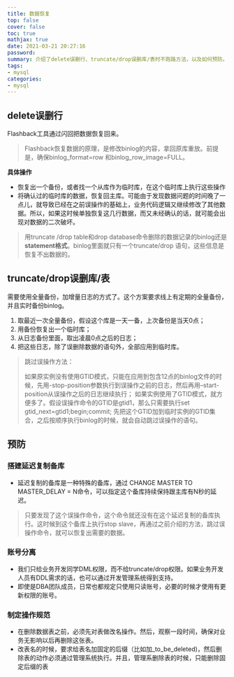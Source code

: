```yaml
---
title: 数据恢复
top: false
cover: false
toc: true
mathjax: true
date: 2021-03-21 20:27:16
password:
summary: 介绍了delete误删行、truncate/drop误删库/表时不跑路方法，以及如何预防。
tags:
- mysql
categories:
- mysql
---
```


## delete误删行

Flashback工具通过闪回把数据恢复回来。

> Flashback恢复数据的原理，是修改binlog的内容，拿回原库重放。前提是，确保binlog_format=row 和binlog_row_image=FULL。

**具体操作**

- 恢复出一个备份，或者找一个从库作为临时库，在这个临时库上执行这些操作
- 将确认过的临时库的数据，恢复回主库。可能由于发现数据问题的时间晚了一点儿，就导致已经在之前误操作的基础上，业务代码逻辑又继续修改了其他数据。所以，如果这时候单独恢复这几行数据，而又未经确认的话，就可能会出现对数据的二次破坏。

> 用truncate /drop table和drop database命令删除的数据记录的binlog还是**statement格式**。binlog里面就只有一个truncate/drop 语句，这些信息是恢复不出数据的。

## truncate/drop误删库/表

需要使用全量备份，加增量日志的方式了。这个方案要求线上有定期的全量备份，并且实时备份binlog。

1. 取最近一次全量备份，假设这个库是一天一备，上次备份是当天0点；
2. 用备份恢复出一个临时库；
3. 从日志备份里面，取出凌晨0点之后的日志；
4. 把这些日志，除了误删除数据的语句外，全部应用到临时库。

> 跳过误操作方法：
>
> 如果原实例没有使用GTID模式，只能在应用到包含12点的binlog文件的时候，先用-stop-position参数执行到误操作之前的日志，然后再用–start-position从误操作之后的日志继续执行；
> 如果实例使用了GTID模式，就方便多了。假设误操作命令的GTID是gtid1，那么只需要执行set gtid_next=gtid1;begin;commit; 先把这个GTID加到临时实例的GTID集合，之后按顺序执行binlog的时候，就会自动跳过误操作的语句。

## 预防

### 搭建延迟复制备库

- 延迟复制的备库是一种特殊的备库，通过 CHANGE MASTER TO MASTER_DELAY = N命令，可以指定这个备库持续保持跟主库有N秒的延迟。

> 只要发现了这个误操作命令，这个命令就还没有在这个延迟复制的备库执行。这时候到这个备库上执行stop slave，再通过之前介绍的方法，跳过误操作命令，就可以恢复出需要的数据。

### 账号分离

- 我们只给业务开发同学DML权限，而不给truncate/drop权限。如果业务开发人员有DDL需求的话，也可以通过开发管理系统得到支持。
- 即使是DBA团队成员，日常也都规定只使用只读账号，必要的时候才使用有更新权限的账号。

### 制定操作规范

- 在删除数据表之前，必须先对表做改名操作。然后，观察一段时间，确保对业务无影响以后再删除这张表。
- 改表名的时候，要求给表名加固定的后缀（比如加_to_be_deleted)，然后删除表的动作必须通过管理系统执行。并且，管理系删除表的时候，只能删除固定后缀的表